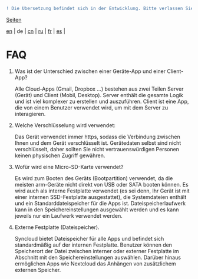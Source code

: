 ```diff
! Die Übersetzung befindet sich in der Entwicklung. Bitte verlassen Sie sich auf die englische Originalversion.
```

[Seiten](https://github.com/syncloud/docs/blob/master/de/index.md#seiten)

[en](https://github.com/syncloud/platform/wiki/FAQ) | 
de | 
[cn](https://github.com/syncloud/docs/blob/master/cn/content/FAQ.md) | 
[ru](https://github.com/syncloud/docs/blob/master/ru/content/FAQ.md) | 
[fr](https://github.com/syncloud/docs/blob/master/fr/content/FAQ.md) | 
[es](https://github.com/syncloud/docs/blob/master/es/content/FAQ.md) | 

# FAQ

1. Was ist der Unterschied zwischen einer Geräte-App und einer Client-App?

    Alle Cloud-Apps (Gmail, Dropbox ...) bestehen aus zwei Teilen Server (Gerät) und Client (Mobil, Desktop). Server enthält die gesamte Logik und ist viel komplexer zu erstellen und auszuführen. Client ist eine App, die von einem Benutzer verwendet wird, um mit dem Server zu interagieren.

2. Welche Verschlüsselung wird verwendet:

    Das Gerät verwendet immer https, sodass die Verbindung zwischen Ihnen und dem Gerät verschlüsselt ist. Gerätedaten selbst sind nicht verschlüsselt, daher sollten Sie nicht vertrauenswürdigen Personen keinen physischen Zugriff gewähren.

3. Wofür wird eine Micro-SD-Karte verwendet?

    Es wird zum Booten des Geräts (Bootpartition) verwendet, da die meisten arm-Geräte nicht direkt von USB oder SATA booten können. Es wird auch als interne Festplatte verwendet (es sei denn, Ihr Gerät ist mit einer internen SSD-Festplatte ausgestattet), die Systemdateien enthält und ein Standarddateispeicher für die Apps ist. Dateispeicherlaufwerk kann in den Speichereinstellungen ausgewählt werden und es kann jeweils nur ein Laufwerk verwendet werden.

4. Externe Festplatte (Dateispeicher).

    Syncloud bietet Dateispeicher für alle Apps und befindet sich standardmäßig auf der internen Festplatte. Benutzer können den Speicherort der Datei zwischen interner oder externer Festplatte im Abschnitt mit den Speichereinstellungen auswählen. Darüber hinaus ermöglichen Apps wie Nextcloud das Anhängen von zusätzlichem externen Speicher.

